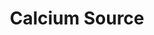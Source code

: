 ---
ee_id: '4230'
site: '1'
type: '2'
long_id: 2014-035 Calcium Source
url: 2014-035-calcium-source
title: Calcium Source
year: '2014'
medium: Foam pool noodles, Fiber One 36 packs, Apple iPhone 5 case, Apple iPhone 5
  band, tailored Aeropostale sweatpant leg
commission:
add_credit:
dims: 140 cm x variable width x variable depth
pitch:
ps:
live_url:
related:
youtube:
imgs: calcium-source-2014-035-full-Heart-01-database-SM.jpg
subheading:
year2: '2014'
download:
add_credits:
related_code:
layout: things-i-made
---